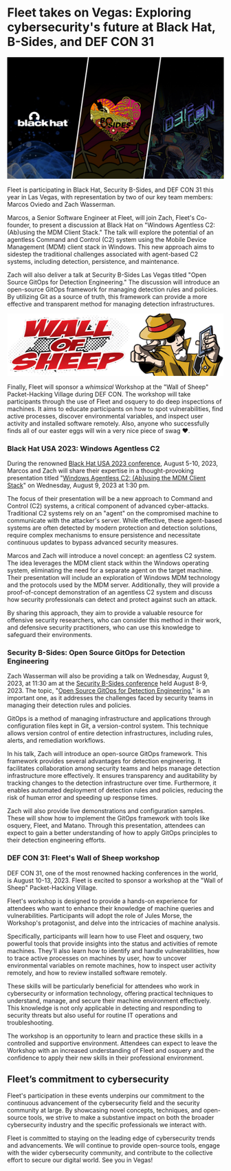 # Fleet takes on Vegas: Exploring cybersecurity's future at Black Hat, B-Sides, and DEF CON 31 

![BlackHat/B-Sides/DefCon 31 in Las Vegas](../website/assets/images/articles/fleet-in-vegas-2023-960x540@2x.jpg)

Fleet is participating in Black Hat, Security B-Sides, and DEF CON 31 this year in Las Vegas, with representation by two of our key team members: Marcos Oviedo and Zach Wasserman.

Marcos, a Senior Software Engineer at Fleet, will join Zach, Fleet's Co-founder, to present a discussion at Black Hat on "Windows Agentless C2: (Ab)using the MDM Client Stack." The talk will explore the potential of an agentless Command and Control (C2) system using the Mobile Device Management (MDM) client stack in Windows. This new approach aims to sidestep the traditional challenges associated with agent-based C2 systems, including detection, persistence, and maintenance.

Zach will also deliver a talk at Security B-Sides Las Vegas titled "Open Source GitOps for Detection Engineering." The discussion will introduce an open-source GitOps framework for managing detection rules and policies. By utilizing Git as a source of truth, this framework can provide a more effective and transparent method for managing detection infrastructures.



![Wall of Sheep logo](../website/assets/images/articles/fleet-in-vegas-2023-wall-of-sheep-559x160@2x.png "Wall of Sheep at DEF CON 31")


Finally, Fleet will sponsor a _whimsical_ Workshop at the "Wall of Sheep" Packet-Hacking Village during DEF CON. The workshop will take participants through the use of Fleet and osquery to do deep inspections of machines. It aims to educate participants on how to spot vulnerabilities, find active processes, discover environmental variables, and inspect user activity and installed software remotely. Also, anyone who successfully finds all of our easter eggs will win a very nice piece of swag ♥️. 


### Black Hat USA 2023: Windows Agentless C2

During the renowned [Black Hat USA 2023 conference](https://www.blackhat.com/us-23/), August 5-10, 2023, Marcos and Zach will share their expertise in a thought-provoking presentation titled "[Windows Agentless C2: (Ab)using the MDM Client Stack](https://www.blackhat.com/us-23/briefings/schedule/#windows-agentless-c-abusing-the-mdm-client-stack-32549)" on Wednesday, August 9, 2023 at 1:30 pm.

The focus of their presentation will be a new approach to Command and Control (C2) systems, a critical component of advanced cyber-attacks. Traditional C2 systems rely on an "agent" on the compromised machine to communicate with the attacker's server. While effective, these agent-based systems are often detected by modern protection and detection solutions, require complex mechanisms to ensure persistence and necessitate continuous updates to bypass advanced security measures.

Marcos and Zach will introduce a novel concept: an agentless C2 system. The idea leverages the MDM client stack within the Windows operating system, eliminating the need for a separate agent on the target machine. Their presentation will include an exploration of Windows MDM technology and the protocols used by the MDM server. Additionally, they will provide a proof-of-concept demonstration of an agentless C2 system and discuss how security professionals can detect and protect against such an attack.

By sharing this approach, they aim to provide a valuable resource for offensive security researchers, who can consider this method in their work, and defensive security practitioners, who can use this knowledge to safeguard their environments.


### Security B-Sides: Open Source GitOps for Detection Engineering

Zach Wasserman will also be providing a talk on Wednesday, August 9, 2023, at 11:30 am at the [Security B-Sides conference](https://bsideslv.org/) held August 8-9, 2023. The topic, "[Open Source GitOps for Detection Engineering](https://bsideslv.org/talks#WHWYJD)," is an important one, as it addresses the challenges faced by security teams in managing their detection rules and policies.

GitOps is a method of managing infrastructure and applications through configuration files kept in Git, a version-control system. This technique allows version control of entire detection infrastructures, including rules, alerts, and remediation workflows.

In his talk, Zach will introduce an open-source GitOps framework. This framework provides several advantages for detection engineering. It facilitates collaboration among security teams and helps manage detection infrastructure more effectively. It ensures transparency and auditability by tracking changes to the detection infrastructure over time. Furthermore, it enables automated deployment of detection rules and policies, reducing the risk of human error and speeding up response times.

Zach will also provide live demonstrations and configuration samples. These will show how to implement the GitOps framework with tools like osquery, Fleet, and Matano. Through this presentation, attendees can expect to gain a better understanding of how to apply GitOps principles to their detection engineering efforts.


### DEF CON 31: Fleet's Wall of Sheep workshop

DEF CON 31, one of the most renowned hacking conferences in the world, is August 10-13, 2023. Fleet is excited to sponsor a workshop at the "Wall of Sheep" Packet-Hacking Village.

Fleet's workshop is designed to provide a hands-on experience for attendees who want to enhance their knowledge of machine queries and vulnerabilities. Participants will adopt the role of Jules Morse, the Workshop's protagonist, and delve into the intricacies of machine analysis.

Specifically, participants will learn how to use Fleet and osquery, two powerful tools that provide insights into the status and activities of remote machines. They'll also learn how to identify and handle vulnerabilities, how to trace active processes on machines by user, how to uncover environmental variables on remote machines, how to inspect user activity remotely, and how to review installed software remotely.

These skills will be particularly beneficial for attendees who work in cybersecurity or information technology, offering practical techniques to understand, manage, and secure their machine environment effectively. This knowledge is not only applicable in detecting and responding to security threats but also useful for routine IT operations and troubleshooting.

The workshop is an opportunity to learn and practice these skills in a controlled and supportive environment. Attendees can expect to leave the Workshop with an increased understanding of Fleet and osquery and the confidence to apply their new skills in their professional environment.


## Fleet’s commitment to cybersecurity

Fleet's participation in these events underpins our commitment to the continuous advancement of the cybersecurity field and the security community at large. By showcasing novel concepts, techniques, and open-source tools, we strive to make a substantive impact on both the broader cybersecurity industry and the specific professionals we interact with.

Fleet is committed to staying on the leading edge of cybersecurity trends and advancements. We will continue to provide open-source tools, engage with the wider cybersecurity community, and contribute to the collective effort to secure our digital world. See you in Vegas!



<meta name="category" value="announcements">
<meta name="authorGitHubUsername" value="spokanemac">
<meta name="authorFullName" value="JD Strong">
<meta name="publishedOn" value="2023-08-02">
<meta name="articleTitle" value="Fleet takes on Vegas: Exploring cybersecurity's future at Black Hat, B-Sides, and DEF CON 31">
<meta name="articleImageUrl" value="../website/assets/images/articles/fleet-in-vegas-2023-960x540@2x.jpg">
<meta name="description" value="Explore cybersecurity's cutting edge with Fleet at three top-tier conferences - Black Hat, Security B-Sides, and DEF CON.">
